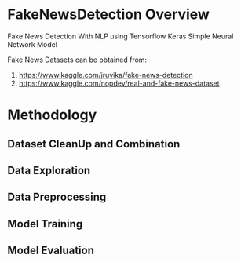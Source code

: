 # FakeNewsDetection Overview

Fake News Detection With NLP using Tensorflow Keras Simple Neural Network Model

Fake News Datasets can be obtained from:
  1. https://www.kaggle.com/jruvika/fake-news-detection
  2. https://www.kaggle.com/nopdev/real-and-fake-news-dataset


# Methodology

## Dataset CleanUp and Combination
## Data Exploration
## Data Preprocessing
## Model Training
## Model Evaluation
